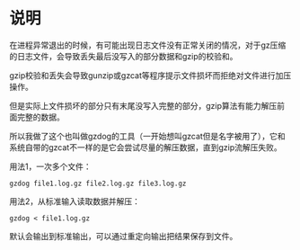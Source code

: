 说明
====

在进程异常退出的时候，有可能出现日志文件没有正常关闭的情况，对于gz压缩的日志文件，会导致丢失最后没写入的部分数据和gzip的校验和。

gzip校验和丢失会导致gunzip或gzcat等程序提示文件损坏而拒绝对文件进行加压操作。

但是实际上文件损坏的部分只有末尾没写入完整的部分，gzip算法有能力解压前面完整的数据。

所以我做了这个也叫做gzdog的工具（一开始想叫gzcat但是名字被用了），它和系统自带的gzcat不一样的是它会尝试尽量的解压数据，直到gzip流解压失败。

用法1，一次多个文件：

```
gzdog file1.log.gz file2.log.gz file3.log.gz
```

用法2，从标准输入读取数据并解压：

```
gzdog < file1.log.gz
```

默认会输出到标准输出，可以通过重定向输出把结果保存到文件。

